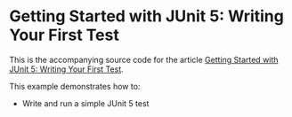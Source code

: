 # Getting Started with JUnit 5: Writing Your First Test

This is the accompanying source code for the article [Getting Started with JUnit 5: Writing Your First Test](http://www.arhohuttunen.com/junit-5-getting-started/).

This example demonstrates how to:

- Write and run a simple JUnit 5 test
